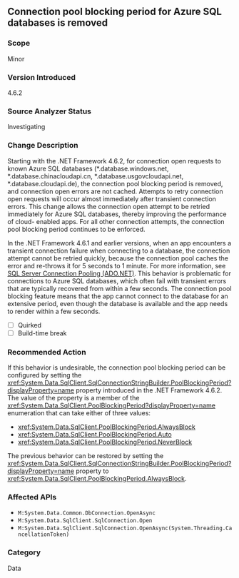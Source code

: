 ## Connection pool blocking period for Azure SQL databases is removed

### Scope
Minor

### Version Introduced
4.6.2

### Source Analyzer Status
Investigating

### Change Description
Starting with the .NET Framework 4.6.2, for connection open requests to known
Azure SQL databases (*.database.windows.net, *.database.chinacloudapi.cn,
*.database.usgovcloudapi.net, *.database.cloudapi.de), the connection pool
blocking period is removed, and connection open errors are not cached. Attempts
to retry connection open requests will occur almost immediately after transient
connection errors. This change allows the connection open attempt to be retried
immediately for Azure SQL databases, thereby improving the performance of cloud-
enabled apps. For all other connection attempts, the connection pool blocking
period continues to be enforced.<p/>

In the .NET Framework 4.6.1 and earlier versions, when an app encounters a
transient connection failure when connecting to a database, the connection
attempt cannot be retried quickly, because the connection pool caches the error
and re-throws it for 5 seconds to 1 minute. For more information, see
[SQL Server Connection Pooling (ADO.NET)](~/docs/framework/data/adonet/sql-server-connection-pooling.md).
This behavior is problematic for connections to Azure SQL databases, which often
fail with transient errors that are typically recovered from within a few
seconds. The connection pool blocking feature means that the app cannot connect
to the database for an extensive period, even though the database is available
and the app needs to render within a few seconds.

- [ ] Quirked
- [ ] Build-time break

### Recommended Action

If this behavior is undesirable, the connection pool blocking period can be
configured by setting the <xref:System.Data.SqlClient.SqlConnectionStringBuilder.PoolBlockingPeriod?displayProperty=name>
property introduced in the .NET Framework 4.6.2. The value of the property is a
member of the
<xref:System.Data.SqlClient.PoolBlockingPeriod?displayProperty=name> enumeration
that can take either of three values:

- <xref:System.Data.SqlClient.PoolBlockingPeriod.AlwaysBlock>
- <xref:System.Data.SqlClient.PoolBlockingPeriod.Auto>
- <xref:System.Data.SqlClient.PoolBlockingPeriod.NeverBlock>

The previous behavior can be restored by setting the
<xref:System.Data.SqlClient.SqlConnectionStringBuilder.PoolBlockingPeriod?displayProperty=name>
property to <xref:System.Data.SqlClient.PoolBlockingPeriod.AlwaysBlock>.

### Affected APIs
- `M:System.Data.Common.DbConnection.OpenAsync`
- `M:System.Data.SqlClient.SqlConnection.Open`
- `M:System.Data.SqlClient.SqlConnection.OpenAsync(System.Threading.CancellationToken)`

### Category
Data

<!--
    ### Original Bug
    213479
-->

<!-- breaking change id: 160 -->
